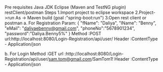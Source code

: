 Pre requisites
Java JDK
Eclipse (Maven and TestNG plugin)
restClient/postman 
Steps 
1.Import project to eclipse workspace
2.Project->run As -> Maven build (goal :"spring-boot:run") 
3.Open rest client or postman
  a. For Registration
  Param:
  {
   "fName": "Daliya",
    "lName": "Benny",
    "eMail": "daliyaebenny@gmail.com",
    "phoneNo":"5678901234",
    "password":"Daliya.Benny5%"
 }
 Method :POST
 url:http://localhost:8080/Login-Registration/api/user/
 Header :ContentType - Application/json
 
 b. For Login
 Method :GET
 url :http://localhost:8080/Login-Registration/api/user/sam.tom@gmail.com/SamTom1!
 Header :ContentType - Application/json
 

